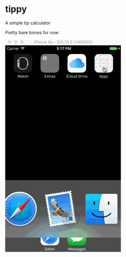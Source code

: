 # tippy

A simple tip calculator

Pretty bare bones for now

![screenshot](/Images/Tippy.gif?raw=true "Screenshot of Tippy")

